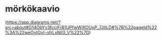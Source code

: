 
# mörkökaavio

(https://app.diagrams.net/?src=about#G14ObYv3fcciFrB1UPfwWlXOUoP_7JltLD#%7B%22pageId%22%3A%22weOytGyI-ofrLxNII3_V%22%7D)
